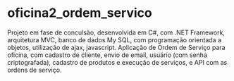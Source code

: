 # oficina2_ordem_servico
Projeto em fase de conculsão, desenvolvida em C#, com .NET Framework, arquitetura MVC, banco de dados My SQL, com programação orientada a objetos, utilização de ajax, javascript.
Aplicação de Ordem de Serviço para oficina, com cadastro de cliente, envio de email, usuário (com senha criptografada), cadastro de produtos e execução de serviços, e API com as ordens de serviço.
